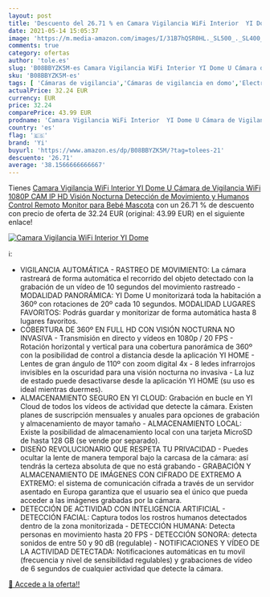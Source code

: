 ```yaml
---
layout: post
title: 'Descuento del 26.71 % en Camara Vigilancia WiFi Interior  YI Dome'
date: 2021-05-14 15:05:37
image: 'https://m.media-amazon.com/images/I/31B7hQSR0HL._SL500_._SL400_.jpg'
comments: true
category: ofertas
author: 'tole.es'
slug: 'B08BBYZK5M-es Camara Vigilancia WiFi Interior YI Dome U Cámara de...'
sku: 'B08BBYZK5M-es'
tags: [ 'Cámaras de vigilancia','Cámaras de vigilancia en domo','Electrónica','Fotografía y videocámaras','bebé','yi', ]
actualPrice: 32.24 EUR
currency: EUR
price: 32.24
comparePrice: 43.99 EUR
prodname: 'Camara Vigilancia WiFi Interior  YI Dome U Cámara de Vigilancia WiFi 1080P CAM IP HD Visión Nocturna Detección de Movimiento y Humanos Control Remoto Monitor para Bebé Mascota'
country: 'es'
flag: '🇪🇸'
brand: 'Yi'
buyurl: 'https://www.amazon.es/dp/B08BBYZK5M/?tag=tolees-21'
descuento: '26.71'
average: '38.1566666666667'
---
```


Tienes [Camara Vigilancia WiFi Interior  YI Dome U Cámara de Vigilancia WiFi 1080P CAM IP HD Visión Nocturna Detección de Movimiento y Humanos Control Remoto Monitor para Bebé Mascota](https://www.amazon.es/dp/B08BBYZK5M/?tag=tolees-21) con un 26.71 % de descuento con precio de oferta de 32.24 EUR (original: 43.99 EUR) en el siguiente enlace!

[![Camara Vigilancia WiFi Interior  YI Dome](https://m.media-amazon.com/images/I/31B7hQSR0HL._SL500_._SL400_.jpg)](https://www.amazon.es/dp/B08BBYZK5M/?tag=tolees-21)

ℹ️:

- VIGILANCIA AUTOMÁTICA - RASTREO DE MOVIMIENTO: La cámara rastreará de forma automática el recorrido del objeto detectado con la grabación de un vídeo de 10 segundos del movimiento rastreado - MODALIDAD PANORÁMICA: YI Dome U monitorizará toda la habitación a 360º con rotaciones de 20º cada 10 segundos. MODALIDAD LUGARES FAVORITOS: Podrás guardar y monitorizar de forma automática hasta 8 lugares favoritos.
- COBERTURA DE 360º EN FULL HD CON VISIÓN NOCTURNA NO INVASIVA - Transmisión en directo y vídeos en 1080p / 20 FPS - Rotación horizontal y vertical para una cobertura panorámica de 360º con la posibilidad de control a distancia desde la aplicación YI HOME - Lentes de gran ángulo de 110º con zoom digital 4x - 8 ledes infrarrojos invisibles en la oscuridad para una visión nocturna no invasiva - La luz de estado puede desactivarse desde la aplicación YI HOME (su uso es ideal mientras duermes).
- ALMACENAMIENTO SEGURO EN YI CLOUD: Grabación en bucle en YI Cloud de todos los vídeos de actividad que detecte la cámara. Existen planes de suscripción mensuales y anuales para opciones de grabación y almacenamiento de mayor tamaño - ALMACENAMIENTO LOCAL: Existe la posibilidad de almacenamiento local con una tarjeta MicroSD de hasta 128 GB (se vende por separado).
- DISEÑO REVOLUCIONARIO QUE RESPETA TU PRIVACIDAD - Puedes ocultar la lente de manera temporal bajo la carcasa de la cámara: así tendrás la certeza absoluta de que no está grabando - GRABACIÓN Y ALMACENAMIENTO DE IMÁGENES CON CIFRADO DE EXTREMO A EXTREMO: el sistema de comunicación cifrada a través de un servidor asentado en Europa garantiza que el usuario sea el único que pueda acceder a las imágenes grabadas por la cámara.
- DETECCIÓN DE ACTIVIDAD CON INTELIGENCIA ARTIFICIAL - DETECCIÓN FACIAL: Captura todos los rostros humanos detectados dentro de la zona monitorizada - DETECCIÓN HUMANA: Detecta personas en movimiento hasta 20 FPS - DETECCIÓN SONORA: detecta sonidos de entre 50 y 90 dB (regulable) - NOTIFICACIONES Y VÍDEO DE LA ACTIVIDAD DETECTADA: Notificaciones automáticas en tu movìl (frecuencia y nivel de sensibilidad regulables) y grabaciones de vídeo de 6 segundos de cualquier actividad que detecte la cámara.

[🛒 Accede a la oferta!!](https://www.amazon.es/dp/B08BBYZK5M/?tag=tolees-21)
